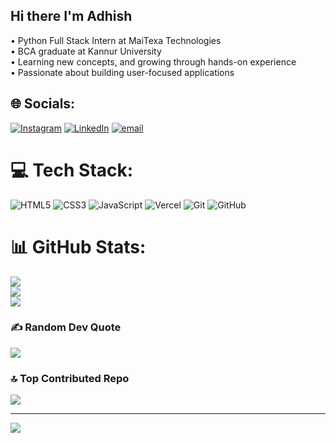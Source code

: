 ## Hi there I'm Adhish

 •  Python Full Stack Intern at MaiTexa Technologies<br/>
 •  BCA graduate at Kannur University<br/>
 •  Learning new concepts, and growing through hands-on experience<br/>
 •  Passionate about building user-focused applications



## 🌐 Socials:
[![Instagram](https://img.shields.io/badge/Instagram-%23E4405F.svg?logo=Instagram&logoColor=white)](https://instagram.com/_.adhish._) [![LinkedIn](https://img.shields.io/badge/LinkedIn-%230077B5.svg?logo=linkedin&logoColor=white)](https://linkedin.com/in/Adhish ) [![email](https://img.shields.io/badge/Email-D14836?logo=gmail&logoColor=white)](mailto:adhishullasan@gmail.com) 

# 💻 Tech Stack:
![HTML5](https://img.shields.io/badge/html5-%23E34F26.svg?style=for-the-badge&logo=html5&logoColor=white) ![CSS3](https://img.shields.io/badge/css3-%231572B6.svg?style=for-the-badge&logo=css3&logoColor=white) ![JavaScript](https://img.shields.io/badge/javascript-%23323330.svg?style=for-the-badge&logo=javascript&logoColor=%23F7DF1E) ![Vercel](https://img.shields.io/badge/vercel-%23000000.svg?style=for-the-badge&logo=vercel&logoColor=white) ![Git](https://img.shields.io/badge/git-%23F05033.svg?style=for-the-badge&logo=git&logoColor=white) ![GitHub](https://img.shields.io/badge/github-%23121011.svg?style=for-the-badge&logo=github&logoColor=white)
# 📊 GitHub Stats:
![](https://github-readme-stats.vercel.app/api?username=Adhish-Ullasan&theme=dark&hide_border=true&include_all_commits=false&count_private=false)<br/>
![](https://nirzak-streak-stats.vercel.app/?user=Adhish-Ullasan&theme=dark&hide_border=true)<br/>
![](https://github-readme-stats.vercel.app/api/top-langs/?username=Adhish-Ullasan&theme=dark&hide_border=true&include_all_commits=false&count_private=false&layout=compact)

### ✍️ Random Dev Quote
![](https://quotes-github-readme.vercel.app/api?type=horizontal&theme=dark)

### 🔝 Top Contributed Repo
![](https://github-contributor-stats.vercel.app/api?username=Adhish-Ullasan&limit=5&theme=dark&combine_all_yearly_contributions=true)

---
[![](https://visitcount.itsvg.in/api?id=Adhish-Ullasan&icon=0&color=0)](https://visitcount.itsvg.in)

<!-- Proudly created with GPRM ( https://gprm.itsvg.in ) -->
